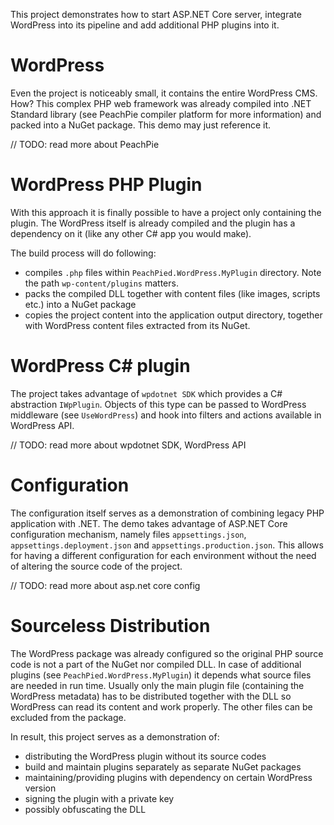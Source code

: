 This project demonstrates how to start ASP.NET Core server, integrate WordPress into its pipeline and add additional PHP plugins into it.

# WordPress

Even the project is noticeably small, it contains the entire WordPress CMS. How? This complex PHP web framework was already compiled into .NET Standard library (see PeachPie compiler platform for more information) and packed into a NuGet package. This demo may just reference it.

// TODO: read more about PeachPie

# WordPress PHP Plugin

With this approach it is finally possible to have a project only containing the plugin. The WordPress itself is already compiled and the plugin has a dependency on it (like any other C# app you would make).

The build process will do following:
- compiles `.php` files within `PeachPied.WordPress.MyPlugin` directory. Note the path `wp-content/plugins` matters.
- packs the compiled DLL together with content files (like images, scripts etc.) into a NuGet package
- copies the project content into the application output directory, together with WordPress content files extracted from its NuGet.

# WordPress C# plugin

The project takes advantage of `wpdotnet SDK` which provides a C# abstraction `IWpPlugin`. Objects of this type can be passed to WordPress middleware (see `UseWordPress`) and hook into filters and actions available in WordPress API.

// TODO: read more about wpdotnet SDK, WordPress API

# Configuration

The configuration itself serves as a demonstration of combining legacy PHP application with .NET. The demo takes advantage of ASP.NET Core configuration mechanism, namely files `appsettings.json`, `appsettings.deployment.json` and `appsettings.production.json`. This allows for having a different configuration for each environment without the need of altering the source code of the project.

// TODO: read more about asp.net core config

# Sourceless Distribution

The WordPress package was already configured so the original PHP source code is not a part of the NuGet nor compiled DLL. In case of additional plugins (see `PeachPied.WordPress.MyPlugin`) it depends what source files are needed in run time. Usually only the main plugin file (containing the WordPress metadata) has to be distributed together with the DLL so WordPress can read its content and work properly. The other files can be excluded from the package.

In result, this project serves as a demonstration of:
- distributing the WordPress plugin without its source codes
- build and maintain plugins separately as separate NuGet packages
- maintaining/providing plugins with dependency on certain WordPress version
- signing the plugin with a private key
- possibly obfuscating the DLL
